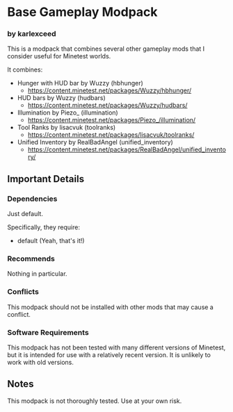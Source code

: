 # Base Gameplay Modpack
### by karlexceed

This is a modpack that combines several other gameplay mods that I consider useful for Minetest worlds.

It combines:
- Hunger with HUD bar by Wuzzy (hbhunger)
  - https://content.minetest.net/packages/Wuzzy/hbhunger/
- HUD bars by Wuzzy (hudbars)
  - https://content.minetest.net/packages/Wuzzy/hudbars/
- Illumination by Piezo_ (illumination)
  - https://content.minetest.net/packages/Piezo_/illumination/
- Tool Ranks by lisacvuk (toolranks)
  - https://content.minetest.net/packages/lisacvuk/toolranks/
- Unified Inventory by RealBadAngel (unified_inventory)
  - https://content.minetest.net/packages/RealBadAngel/unified_inventory/

## Important Details

### Dependencies
Just default.

Specifically, they require:
- default (Yeah, that's it!)

### Recommends
Nothing in particular.

### Conflicts
This modpack should not be installed with other mods that may cause a conflict.

### Software Requirements
This modpack has not been tested with many different versions of Minetest, but it is intended for use with a relatively recent version.  It is unlikely to work with old versions.

## Notes

This modpack is not thoroughly tested. Use at your own risk.
